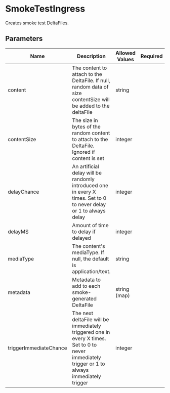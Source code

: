 # SmokeTestIngress
Creates smoke test DeltaFiles.

## Parameters
| Name                   | Description                                                                                                                                     | Allowed Values | Required | Default           |
|------------------------|-------------------------------------------------------------------------------------------------------------------------------------------------|----------------|:--------:|:-----------------:|
| content                | The content to attach to the DeltaFile. If null, random data of size contentSize will be added to the deltaFile                                 | string         |          |                   |
| contentSize            | The size in bytes of the random content to attach to the DeltaFile. Ignored if content is set                                                   | integer        |          | 500               |
| delayChance            | An artificial delay will be randomly introduced one in every X times. Set to 0 to never delay or 1 to always delay                              | integer        |          | 0                 |
| delayMS                | Amount of time to delay if delayed                                                                                                              | integer        |          | 0                 |
| mediaType              | The content's mediaType. If null, the default is application\/text.                                                                             | string         |          | application\/text |
| metadata               | Metadata to add to each smoke-generated DeltaFile                                                                                               | string (map)   |          |                   |
| triggerImmediateChance | The next deltaFile will be immediately triggered one in every X times. Set to 0 to never immediately trigger or 1 to always immediately trigger | integer        |          | 0                 |

